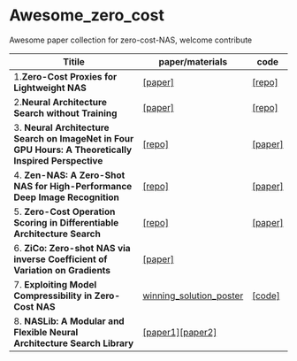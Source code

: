 # Awesome_zero_cost

Awesome paper collection for zero-cost-NAS, welcome contribute

| Titile |   paper/materials   | code  | 
|----|------|-----|
|1.**Zero-Cost Proxies for Lightweight NAS** |[[paper]](https://openreview.net/forum?id=0cmMMy8J5q) |[[repo]](https://github.com/SamsungLabs/zero-cost-nas)|
|2.**Neural Architecture Search without Training** |[[paper]]([https://github.com/BayesWatch/nas-without-training](https://arxiv.org/abs/2006.04647))| [[repo]](https://github.com/BayesWatch/nas-without-training)|
|3. **Neural Architecture Search on ImageNet in Four GPU Hours: A Theoretically Inspired Perspective** |[[repo]](https://github.com/VITA-Group/TENAS)|[[paper]](https://arxiv.org/pdf/2102.11535.pdf)|
|4. **Zen-NAS: A Zero-Shot NAS for High-Performance Deep Image Recognition**| [[repo]](https://github.com/idstcv/ZenNAS)| [[paper]](https://arxiv.org/abs/2102.01063)|
|5. **Zero-Cost Operation Scoring in Differentiable Architecture Search** |[[repo]](https://github.com/zerocostptnas/zerocost_operation_score)| [[paper]](https://arxiv.org/pdf/2106.06799.pdf)|
|6. **ZiCo: Zero-shot NAS via inverse Coefficient of Variation on Gradients**| [[paper]](https://openreview.net/forum?id=rwo-ls5GqGn)|
|7. **Exploiting Model Compressibility in Zero-Cost NAS** |[winning_solution_poster](https://user-images.githubusercontent.com/11329784/209349055-c74cbce7-199b-4d24-873f-08ab13cfa7c3.png)|[[code]](https://github.com/Tiaspetto/automl_naslib)|
|8. **NASLib: A Modular and Flexible Neural Architecture Search Library**| [[paper1]](https://arxiv.org/abs/2201.13396)[[paper2]]([https://arxiv.org/abs/2201.13396](https://openreview.net/forum?id=EohGx2HgNsA))||
